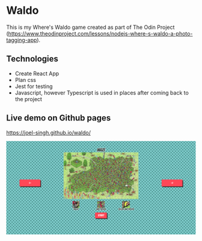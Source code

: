 # Waldo
This is my Where's Waldo game created as part of The Odin Project (https://www.theodinproject.com/lessons/nodejs-where-s-waldo-a-photo-tagging-app).

## Technologies
- Create React App
- Plan css
- Jest for testing
- Javascript, however Typescript is used in places after coming back to the project

## Live demo on Github pages
https://joel-singh.github.io/waldo/

![](./project-screenshot.png)
